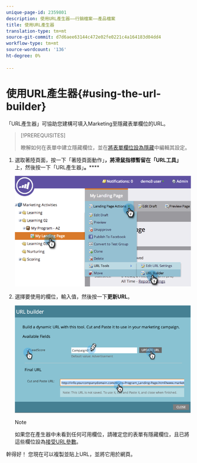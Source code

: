 ```yaml
---
unique-page-id: 2359801
description: 使用URL產生器——行銷檔案——產品檔案
title: 使用URL產生器
translation-type: tm+mt
source-git-commit: d7d6aee63144c472e02fe0221c4a164183d04dd4
workflow-type: tm+mt
source-wordcount: '136'
ht-degree: 0%

---
```



# 使用URL產生器{#using-the-url-builder}

「URL產生器」可協助您建構可填入Marketing至隱藏表單欄位的URL。

>[!PREREQUISITES]
>
>瞭解如何在表單中建立隱藏欄位，並在[將表單欄位設為隱藏](../../../../product-docs/demand-generation/forms/form-fields/set-a-form-field-as-hidden.md)中編輯其設定。

1. 選取著陸頁面，按一下「著陸頁面動作」**，將滑鼠指標暫留在「URL工具」**&#x200B;上，然後按一下「URL產生器」**。******

   ![](assets/image2014-9-18-13-3a5-3a19.png)

1. 選擇要使用的欄位，輸入值，然後按一下&#x200B;**更新URL**。

   ![](assets/image2014-9-18-13-3a5-3a28.png)

   >[!NOTE]
   >
   >如果您在產生器中未看到任何可用欄位，請確定您的表單有隱藏欄位，且已將這些欄位設為[接受URL參數](http://docs.marketo.com/display/DOCS/Set+a+Hidden+Form+Field+Value#SetaHiddenFormFieldValue-URLParameter)。

幹得好！ 您現在可以複製並貼上URL，並將它用於網頁。
